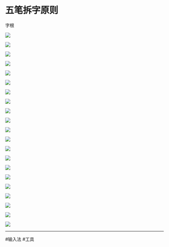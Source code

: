 # 五笔拆字原则

字根

![](img/b1cd31364be9c45d04f82cd423aa8f21.png)

![](img/img_20231124.png)

![](img/img_20231124_1.png)

![](img/img_20231124_2.png)

![](img/img_20231124_3.png)

![](img/img_20231124_4.png)

![](img/img_20231124_6.png)

![](img/img_20231124_7.png)

![](img/img_20231124_8.png)

![](img/img_20231124_9.png)

![](img/img_20231124_10.png)

![](img/img_20231124_11.png)

![](img/img_20231124_12.png)

![](img/img_20231124_13.png)

![](img/img_20231124_14.png)

![](img/img_20231124_15.png)

![](img/img_20231124_16.png)

![](img/44b4e10b0d4e7c8308478bbda4aa6053.png)

![](img/3f8caab3fdd97016b9c7a19d0d52ac09.png)

![](img/92bdf066b28d8788044fdff7fa0c1d29.png)

![](img/f9a6fb9d16e9a2a6f578dfa8f09cdd34.png)

---
#输入法 #工具
